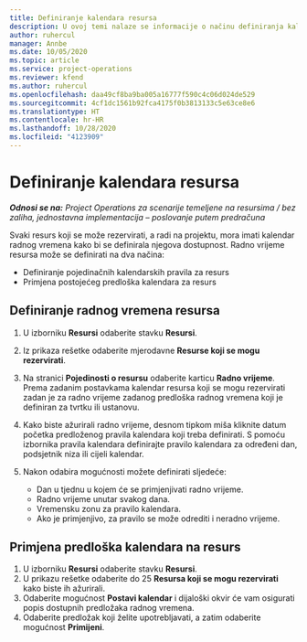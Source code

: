 ```yaml
---
title: Definiranje kalendara resursa
description: U ovoj temi nalaze se informacije o načinu definiranja kalendara radnog vremena za resurse u aplikaciji Project Operations.
author: ruhercul
manager: Annbe
ms.date: 10/05/2020
ms.topic: article
ms.service: project-operations
ms.reviewer: kfend
ms.author: ruhercul
ms.openlocfilehash: daa49cf8ba9ba005a16777f590c4c06d024de529
ms.sourcegitcommit: 4cf1dc1561b92fca4175f0b3813133c5e63ce8e6
ms.translationtype: HT
ms.contentlocale: hr-HR
ms.lasthandoff: 10/28/2020
ms.locfileid: "4123909"
---
```

# <a name="define-resource-calendars"></a>Definiranje kalendara resursa

_**Odnosi se na:** Project Operations za scenarije temeljene na resursima / bez zaliha, jednostavna implementacija – poslovanje putem predračuna_

Svaki resurs koji se može rezervirati, a radi na projektu, mora imati kalendar radnog vremena kako bi se definirala njegova dostupnost. Radno vrijeme resursa može se definirati na dva načina: 

   - Definiranje pojedinačnih kalendarskih pravila za resurs
   - Primjena postojećeg predloška kalendara za resurs

## <a name="define-a-resources-working-hours"></a>Definiranje radnog vremena resursa

1. U izborniku **Resursi** odaberite stavku **Resursi**.
2. Iz prikaza rešetke odaberite mjerodavne **Resurse koji se mogu rezervirati**.
3. Na stranici **Pojedinosti o resursu** odaberite karticu **Radno vrijeme**. Prema zadanim postavkama kalendar resursa koji se mogu rezervirati zadan je za radno vrijeme zadanog predloška radnog vremena koji je definiran za tvrtku ili ustanovu.
4. Kako biste ažurirali radno vrijeme, desnom tipkom miša kliknite datum početka predloženog pravila kalendara koji treba definirati. S pomoću izbornika pravila kalendara definirajte pravilo kalendara za određeni dan, podsjetnik niza ili cijeli kalendar.
5. Nakon odabira mogućnosti možete definirati sljedeće:

    - Dan u tjednu u kojem će se primjenjivati radno vrijeme.
    - Radno vrijeme unutar svakog dana.
    - Vremensku zonu za pravilo kalendara.
    - Ako je primjenjivo, za pravilo se može odrediti i neradno vrijeme.

## <a name="applying-a-calendar-template-to-a-resource"></a>Primjena predloška kalendara na resurs

1. U izborniku **Resursi** odaberite stavku **Resursi**.
2. U prikazu rešetke odaberite do 25 **Resursa koji se mogu rezervirati** kako biste ih ažurirali.
3. Odaberite mogućnost **Postavi kalendar** i dijaloški okvir će vam osigurati popis dostupnih predložaka radnog vremena.
4. Odaberite predložak koji želite upotrebljavati, a zatim odaberite mogućnost **Primijeni**.
